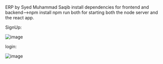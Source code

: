 ERP by Syed Muhammad Saqib
install dependencies for frontend and backend-->npm install
npm run both for starting both the node server and the react app.

SignUp:

![image](https://github.com/SyedMSaqib/erp-system/assets/85156814/bd8db16e-0b76-4942-b279-ecc223286fc7)

login:

![image](https://github.com/SyedMSaqib/erp-system/assets/85156814/933abb5d-2901-432f-b57a-b952eef73f78)






